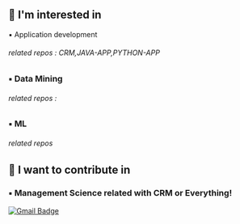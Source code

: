 ## 🔴 I'm interested in
▪️ Application development
###### related repos : CRM,JAVA-APP,PYTHON-APP
### ▪️ Data Mining
###### related repos : 
### ▪️ ML 
###### related repos

## 🔴 I want to contribute in
### ▪️ Management Science related with CRM or Everything!


[![Gmail Badge](https://img.shields.io/badge/Gmail-d14836?style=flat-square&logo=Gmail&logoColor=white&link=mailto:snugyun01@gmail.com)](mailto:devsacti@gmail.com)
